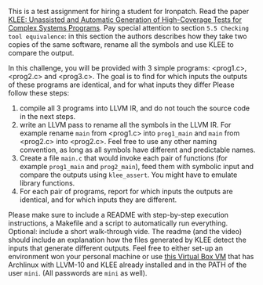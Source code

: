 This is a test assignment for hiring a student for Ironpatch.
Read the paper [KLEE: Unassisted and Automatic Generation of High-Coverage Tests for Complex Systems Programs](https://www.usenix.org/legacy/event/osdi08/tech/full_papers/cadar/cadar.pdf).
Pay special attention to section `5.5 Checking tool equivalence`:
in this section the authors describes how they take two copies of the same software, rename all the symbols and use KLEE to compare the output.

In this challenge, you will be provided with 3 simple programs: <prog1.c>, <prog2.c> and <prog3.c>.
The goal is to find for which inputs the outputs of these programs are identical, and for what inputs they differ
Please follow these steps:
1. compile all 3 programs into LLVM IR, and do not touch the source code in the next steps.
1. write an LLVM pass to rename all the symbols in the LLVM IR. For example rename `main` from <prog1.c> into `prog1_main` and `main` from <prog2.c> into <prog2.c>. Feel free to use any other naming convention, as long as all symbols have different and predictable names.
1. Create a file `main.c` that would invoke each pair of functions (for example `prog1_main` and `prog2_main`), feed them with symbolic input and compare the outputs using `klee_assert`. You might have to emulate library functions.
1. For each pair of programs, report for which inputs the outputs are identical, and for which inputs they are different.

Please make sure to include a README with step-by-step execution instructions, a Makefile and a script to automatically run everything. Optional: include a short walk-through vide.
The readme (and the video) should include an explanation how the files generated by KLEE detect the inputs that generate different outputs.
Feel free to either set-up an environment won your personal machine or use [this Virtual Box VM](https://drive.google.com/file/d/1dSolsZLJ7RS6RF61LsmKiWe2R2R7Txsp/view?usp=sharing) that has Archlinux with LLVM-10 and KLEE already installed and in the PATH of the user `mini`. (All passwords are `mini` as well).
